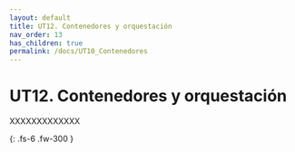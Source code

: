 ```yaml
---
layout: default
title: UT12. Contenedores y orquestación
nav_order: 13
has_children: true
permalink: /docs/UT10_Contenedores
---
```


# UT12. Contenedores y orquestación

XXXXXXXXXXXXX

{: .fs-6 .fw-300 }